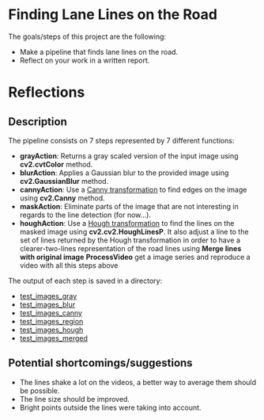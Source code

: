 # Finding Lane Lines on the Road

The goals/steps of this project are the following:

- Make a pipeline that finds lane lines on the road.
- Reflect on your work in a written report.

# Reflections

## Description
The pipeline consists on 7 steps represented by 7 different functions:

- **grayAction**: Returns a gray scaled version of the input image using **cv2.cvtColor** method.
- **blurAction**: Applies a Gaussian blur to the provided image using **cv2.GaussianBlur** method.
- **cannyAction**: Use a [Canny transformation](https://en.wikipedia.org/wiki/Canny_edge_detector) to find edges on the image using **cv2.Canny** method.
- **maskAction**: Eliminate parts of the image that are not interesting in regards to the line detection (for now...).
- **houghAction**: Use a [Hough transformation](https://en.wikipedia.org/wiki/Hough_transform) to find the lines on the masked image using **cv2.cv2.HoughLinesP**. It also adjust a line to the set of lines returned by the Hough transformation in order to have a clearer-two-lines representation of the road lines using **Merge lines with original image** 
**ProcessVideo** get a image series and reproduce a video with all this steps above

The output of each step is saved in a directory:

- [test_images_gray](test_images_gray)
- [test_images_blur](test_images_blur)
- [test_images_canny](test_images_canny)
- [test_images_region](test_images_region)
- [test_images_hough](test_images_hough)
- [test_images_merged](test_images_merged)

## Potential shortcomings/suggestions

- The lines shake a lot on the videos, a better way to average them should be possible.
- The line size should be improved.
- Bright points outside the lines were taking into account.